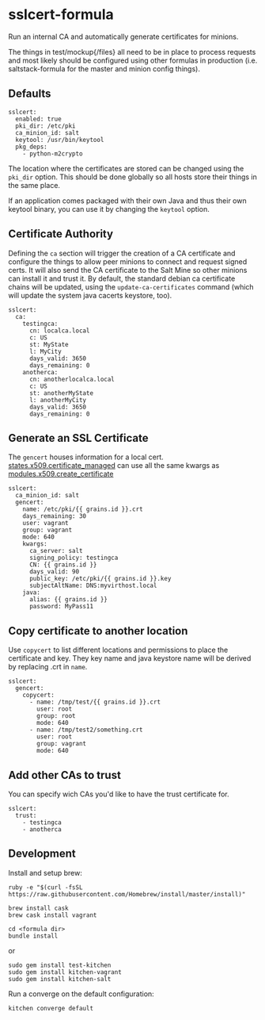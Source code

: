 # sslcert-formula
Run an internal CA and automatically generate certificates for minions.

The things in test/mockup{/files} all need to be in place to process requests and most likely should be configured using other formulas in production (i.e. saltstack-formula for the master and minion config things).

## Defaults
```
sslcert:
  enabled: true
  pki_dir: /etc/pki
  ca_minion_id: salt
  keytool: /usr/bin/keytool
  pkg_deps:
    - python-m2crypto
```
The location where the certificates are stored can be changed using the `pki_dir` option. This should be done globally so all hosts store their things in the same place.

If an application comes packaged with their own Java and thus their own keytool binary, you can use it by changing the `keytool` option.

## Certificate Authority
Defining the `ca` section will trigger the creation of a CA certificate and configure the things to allow peer minions to connect and request signed certs. It will also send the CA certificate to the Salt Mine so other minions can install it and trust it. By default, the standard debian ca certificate chains will be updated, using the `update-ca-certificates` command (which will update the system java cacerts keystore, too).
```
sslcert:
  ca:
    testingca:
      cn: localca.local
      c: US
      st: MyState
      l: MyCity
      days_valid: 3650
      days_remaining: 0
    anotherca:
      cn: anotherlocalca.local
      c: US
      st: anotherMyState
      l: anotherMyCity
      days_valid: 3650
      days_remaining: 0
```

## Generate an SSL Certificate
The `gencert` houses information for a local cert. [states.x509.certificate_managed](https://docs.saltstack.com/en/2015.8/ref/states/all/salt.states.x509.html#module-salt.states.x509) can use all the same kwargs as [modules.x509.create_certificate](https://docs.saltstack.com/en/2015.8/ref/modules/all/salt.modules.x509.html#salt.modules.x509.create_certificate)
```
sslcert:
  ca_minion_id: salt
  gencert:
    name: /etc/pki/{{ grains.id }}.crt
    days_remaining: 30
    user: vagrant
    group: vagrant
    mode: 640
    kwargs:
      ca_server: salt
      signing_policy: testingca
      CN: {{ grains.id }}
      days_valid: 90
      public_key: /etc/pki/{{ grains.id }}.key
      subjectAltName: DNS:myvirthost.local
    java:
      alias: {{ grains.id }}
      password: MyPass11
```
## Copy certificate to another location
Use `copycert` to list different locations and permissions to place the certificate and key. They key name and java keystore name will be derived by replacing .crt in `name`.
```
sslcert:
  gencert:
    copycert:
      - name: /tmp/test/{{ grains.id }}.crt
        user: root
        group: root
        mode: 640
      - name: /tmp/test2/something.crt
        user: root
        group: vagrant
        mode: 640
```


## Add other CAs to trust
You can specify wich CAs you'd like to have the trust certificate for.
```
sslcert:
  trust:
    - testingca
	- anotherca
```

## Development
Install and setup brew:
```
ruby -e "$(curl -fsSL https://raw.githubusercontent.com/Homebrew/install/master/install)"
```

```
brew install cask
brew cask install vagrant
```

```
cd <formula dir>
bundle install
```
or
```
sudo gem install test-kitchen
sudo gem install kitchen-vagrant
sudo gem install kitchen-salt
```

Run a converge on the default configuration:
```
kitchen converge default
```
